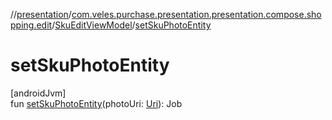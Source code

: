//[presentation](../../../index.md)/[com.veles.purchase.presentation.presentation.compose.shopping.edit](../index.md)/[SkuEditViewModel](index.md)/[setSkuPhotoEntity](set-sku-photo-entity.md)

# setSkuPhotoEntity

[androidJvm]\
fun [setSkuPhotoEntity](set-sku-photo-entity.md)(photoUri: [Uri](https://developer.android.com/reference/kotlin/android/net/Uri.html)): Job
